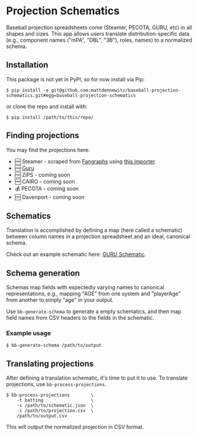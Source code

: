 # Projection Schematics

Baseball projection spreadsheets come (Steamer, PECOTA, GURU, etc)
in all shapes and sizes. This app allows users translate
distribution-specific data (e.g., component names ("mPA", "DBL", "3B"),
roles, names) to a normalized schema.

## Installation

This package is not yet in PyPI, so for now install via Pip:

```shell
$ pip install -e git@github.com:mattdennewitz/baseball-projection-schematics.git#egg=baseball-projection-schematics
```

or clone the repo and install with:

```shell
$ pip install /path/to/this/repo/
```

## Finding projections

You may find the projections here:

- :free: Steamer - scraped from [Fangraphs](http://www.fangraphs.com/projections.aspx?pos=all&stats=pit&type=steamer&team=0&lg=all&players=0&sort=20%2cd)
    using [this importer](https://github.com/mattdennewitz/mlb-fangraphs-steamer-importer).
- :free: [Guru](http://baseballguru.com/bbinside4.html)
- :free: ZiPS - coming soon
- :free: CAIRO - coming soon
- :moneybag: PECOTA - coming soon 
- :free: Davenport - coming soon

## Schematics

Translation is accomplished by defining a map (here called a schematic)
between column names in a projection spreadsheet and an ideal, canonical schema.

Check out an example schematic here:
[GURU Schematic](https://github.com/mattdennewitz/baseball-projection-schematics/blob/develop/contrib/schematics/season-2016/guru.json).

## Schema generation

Schemas map fields with expectedly varying names to canonical representations,
e.g., mapping "AGE" from one system and "playerAge" from another to
simply "age" in your output.

Use `bb-generate-schema` to generate a empty schematics, and then
map field names from CSV headers to the fields in the schematic.

### Example usage

```shell
$ bb-generate-schema /path/to/output
```

## Translating projections

After defining a translation schematic, it's time to put it to use.
To translate projections, use `bb-process-projections`.

```shell
$ bb-process-projections        \
    -t batting                  \
    -s /path/to/schematic.json  \
    -i /path/to/projection.csv  \
    /path/to/output.csv
```

This will output the normalized projection in CSV format.

